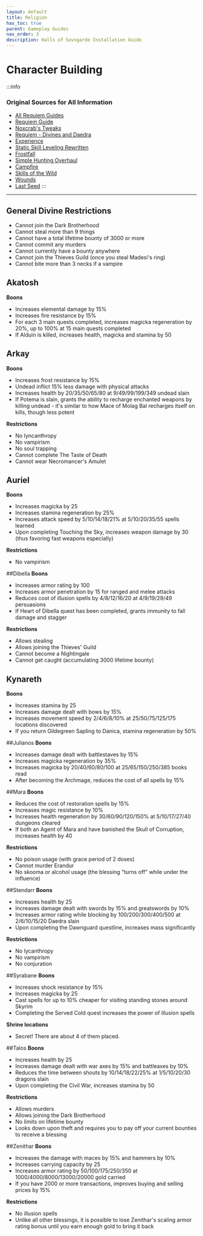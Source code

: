 ```yaml
---
layout: default
title: Religion
has_toc: true
parent: Gameplay Guides
nav_order: 3
description: Halls of Sovngarde Installation Guide
---
```


# Character Building

:::info
### **Original Sources for All Information**

- [All Requiem Guides](https://www.reddit.com/r/skyrimrequiem/comments/hijmml/guides_resources_links_for_beginners_and_advanced/?utm_medium=android_app&utm_source=share)
- [Requiem Guide](https://www.reddit.com/r/skyrimrequiem/comments/1w5cej/surviving_the_first_few_hours_in_requiem_or/) 
- [Noxcrab's Tweaks](https://www.nexusmods.com/skyrimspecialedition/mods/42591)
- [Requiem - Divines and Daedra](https://www.nexusmods.com/skyrimspecialedition/mods/61207)
- [Experience](https://www.nexusmods.com/skyrimspecialedition/mods/17751)
- [Static Skill Leveling Rewritten](https://www.nexusmods.com/skyrimspecialedition/mods/89940)
- [Frostfall](https://www.nexusmods.com/skyrimspecialedition/mods/671)
- [Simple Hunting Overhaul](https://www.nexusmods.com/skyrimspecialedition/mods/95943)
- [Campfire](https://www.nexusmods.com/skyrimspecialedition/mods/667)
- [Skills of the Wild](https://www.nexusmods.com/skyrimspecialedition/mods/37693)
- [Wounds](https://www.nexusmods.com/skyrimspecialedition/mods/17581)
- [Last Seed](https://www.nexusmods.com/skyrimspecialedition/mods/56393)
:::
*** 
## General Divine Restrictions

* Cannot join the Dark Brotherhood
* Cannot steal more than 9 things
* Cannot have a total lifetime bounty of 3000 or more
* Cannot commit any murders
* Cannot currently have a bounty anywhere
* Cannot join the Thieves Guild (once you steal Madesi's ring)
* Cannot bite more than 3 necks if a vampire

## Akatosh
**Boons**

* Increases elemental damage by 15%
* Increases fire resistance by 15%
* For each 3 main quests completed, increases magicka regeneration by 20%, up to 100% at 15 main quests completed
* If Alduin is killed, increases health, magicka and stamina by 50

## Arkay
**Boons**

* Increases frost resistance by 15%
* Undead inflict 15% less damage with physical attacks
* Increases health by 20/35/50/65/80 at 9/49/99/199/349 undead slain
* If Potema is slain, grants the ability to recharge enchanted weapons by killing undead - it's similar to how Mace of Molag Bal recharges itself on kills, though less potent

**Restrictions**

* No lyncanthropy
* No vampirism
* No soul trapping
* Cannot complete The Taste of Death
* Cannot wear Necromancer's Amulet

## Auriel
**Boons**

* Increases magicka by 25
* Increases stamina regeneration by 25%
* Increases attack speed by 5/10/14/18/21% at 5/10/20/35/55 spells learned
* Upon completing Touching the Sky, increases weapon damage by 30 (thus favoring fast weapons especially)

**Restrictions**

* No vampirism 

##Dibella
**Boons**

* Increases armor rating by 100
* Increases armor penetration by 15 for ranged and melee attacks
* Reduces cost of illusion spells by 4/8/12/16/20 at 4/9/19/29/49 persuasions
* If Heart of Dibella quest has been completed, grants immunity to fall damage and stagger

**Restrictions**

* Allows stealing
* Allows joining the Thieves' Guild
* Cannot become a Nightingale
* Cannot get caught (accumulating 3000 lifetime bounty)

## Kynareth
**Boons**

* Increases stamina by 25
* Increases damage dealt with bows by 15%
* Increases movement speed by 2/4/6/8/10% at 25/50/75/125/175 locations discovered
* If you return Gildegreen Sapling to Danica, stamina regeneration by 50%

##Julianos
**Boons**

* Increases damage dealt with battlestaves by 15%
* Increases magicka regeneration by 35%
* Increases magicka by 20/40/60/80/100 at 25/65/150/250/385 books read
* After becoming the Archmage, reduces the cost of all spells by 15%

##Mara
**Boons**

* Reduces the cost of restoration spells by 15%
* Increases magic resistance by 10%
* Increases health regeneration by 30/60/90/120/150% at 5/10/17/27/40 dungeons cleared
* If both an Agent of Mara and have banished the Skull of Corruption, increases health by 40

**Restrictions**

* No poison usage (with grace period of 2 doses)
* Cannot murder Erandur
* No skooma or alcohol usage (the blessing "turns off" while under the influence)

##Stendarr
**Boons**

* Increases health by 25
* Increases damage dealt with swords by 15% and greatswords by 10%
* Increases armor rating while blocking  by 100/200/300/400/500 at 2/6/10/15/20 Daedra slain
* Upon completing the Dawnguard questline, increases mass significantly

**Restrictions**

* No lycanthropy
* No vampirism
* No conjuration

##Syrabane
**Boons**

* Increases shock resistance by 15%
* Increases magicka by 25
* Cast spells for up to 10% cheaper for visiting standing stones around Skyrim
* Completing the Served Cold quest increases the power of illusion spells

**Shrine locations**

* Secret! There are about 4 of them placed.

##Talos
**Boons**

* Increases health by 25
* Increases damage dealt with war axes by 15% and battleaxes by 10%
* Reduces the time between shouts by 10/14/18/22/25% at 1/5/10/20/30 dragons slain
* Upon completing the Civil War, increases stamina by 50

**Restrictions**

* Allows murders
* Allows joining the Dark Brotherhood
* No limits on lifetime bounty
* Looks down upon theft and requires you to pay off your current bounties to receive a blessing


##Zenithar
**Boons**

* Increases the damage with maces by 15% and hammers by 10%
* Increases carrying capacity by 25
* Increases armor rating by 50/100/175/250/350 at 1000/4000/8000/13000/20000 gold carried
* If you have 2000 or more transactions, improves buying and selling prices by 15%

**Restrictions**

* No illusion spells
* Unlike all other blessings, it is possible to lose Zenithar's scaling armor rating bonus until you earn enough gold to bring it back
